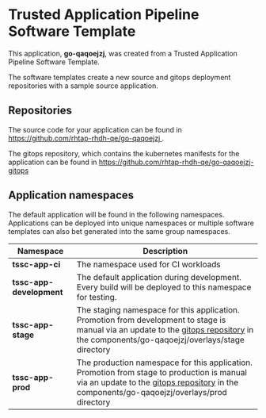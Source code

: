 # Trusted Application Pipeline Software Template

This application, **go-qaqoejzj**, was created from a Trusted Application Pipeline Software Template.

The software templates create a new source and gitops deployment repositories with a sample source application. 

## Repositories

The source code for your application can be found in [https://github.com/rhtap-rhdh-qe/go-qaqoejzj ](https://github.com/rhtap-rhdh-qe/go-qaqoejzj ).
 
The gitops repository, which contains the kubernetes manifests for the application can be found in 
[https://github.com/rhtap-rhdh-qe/go-qaqoejzj-gitops ](https://github.com/rhtap-rhdh-qe/go-qaqoejzj-gitops ) 

## Application namespaces 

The default application will be found in the following namespaces. Applications can be deployed into unique namespaces or multiple software templates can also bet generated into the same group namespaces.  

|  Namespace   |  Description   |  
| -------- | -------- |
| **tssc-app-ci** | The namespace used for CI workloads |
| **tssc-app-development** | The default application during development. Every build will be deployed to this namespace for testing. |
| **tssc-app-stage** | The staging namespace for this application. Promotion from development to stage is manual via an update to the [gitops repository](https://github.com/rhtap-rhdh-qe/go-qaqoejzj-gitops ) in the components/go-qaqoejzj/overlays/stage directory |
| **tssc-app-prod** | The production namespace for this application. Promotion from stage to production is manual via an update to the [gitops repository](https://github.com/rhtap-rhdh-qe/go-qaqoejzj-gitops ) in the components/go-qaqoejzj/overlays/prod directory |